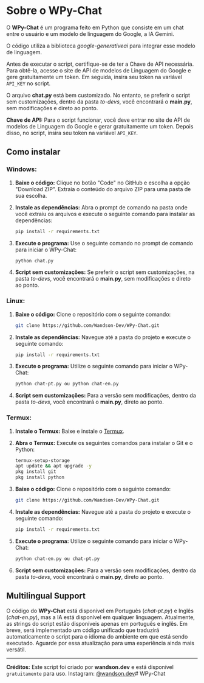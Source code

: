 # Sobre o WPy-Chat

O **WPy-Chat** é um programa feito em Python que consiste em um chat entre o usuário e um modelo de linguagem do Google, a IA Gemini.

O código utiliza a biblioteca *google-generativeai* para integrar esse modelo de linguagem.

Antes de executar o script, certifique-se de ter a Chave de API necessária. Para obtê-la, acesse o site de API de modelos de Linguagem do Google e gere gratuitamente um token. Em seguida, insira seu token na variável `API_KEY` no script.

O arquivo **chat.py** está bem customizado. No entanto, se preferir o script sem customizações, dentro da pasta *to-devs*, você encontrará o **main.py**, sem modificações e direto ao ponto.

**Chave de API:**
Para o script funcionar, você deve entrar no site de API de modelos de Linguagem do Google e gerar gratuitamente um token. Depois disso, no script, insira seu token na variável `API_KEY`.

## Como instalar

### Windows:

1. **Baixe o código:** Clique no botão "Code" no GitHub e escolha a opção "Download ZIP". Extraia o conteúdo do arquivo ZIP para uma pasta de sua escolha.

2. **Instale as dependências:** Abra o prompt de comando na pasta onde você extraiu os arquivos e execute o seguinte comando para instalar as dependências:

    ```bash
    pip install -r requirements.txt
    ```

3. **Execute o programa:** Use o seguinte comando no prompt de comando para iniciar o WPy-Chat:

    ```bash
    python chat.py
    ```

4. **Script sem customizações:** Se preferir o script sem customizações, na pasta *to-devs*, você encontrará o **main.py**, sem modificações e direto ao ponto.

### Linux:

1. **Baixe o código:** Clone o repositório com o seguinte comando:

    ```bash
    git clone https://github.com/Wandson-Dev/WPy-Chat.git
    ```

2. **Instale as dependências:** Navegue até a pasta do projeto e execute o seguinte comando:

    ```bash
    pip install -r requirements.txt
    ```

3. **Execute o programa:** Utilize o seguinte comando para iniciar o WPy-Chat:

    ```bash
    python chat-pt.py ou python chat-en.py
    ```

4. **Script sem customizações:** Para a versão sem modificações, dentro da pasta *to-devs*, você encontrará o **main.py**, direto ao ponto.

### Termux:

1. **Instale o Termux:** Baixe e instale o [Termux](https://play.google.com/store/apps/details?id=com.termux).

2. **Abra o Termux:** Execute os seguintes comandos para instalar o Git e o Python:

    ```bash
    termux-setup-storage
    apt update && apt upgrade -y
    pkg install git
    pkg install python
    ```

3. **Baixe o código:** Clone o repositório com o seguinte comando:

    ```bash
    git clone https://github.com/Wandson-Dev/WPy-Chat.git
    ```

4. **Instale as dependências:** Navegue até a pasta do projeto e execute o seguinte comando:

    ```bash
    pip install -r requirements.txt
    ```

5. **Execute o programa:** Utilize o seguinte comando para iniciar o WPy-Chat:

    ```bash
    python chat-en.py ou chat-pt.py
    ```

6. **Script sem customizações:** Para a versão sem modificações, dentro da pasta *to-devs*, você encontrará o **main.py**, direto ao ponto.

## Multilingual Support

O código do **WPy-Chat** está disponível em Português (*chat-pt.py*) e Inglês (*chat-en.py*), mas a IA está disponível em qualquer linguagem. Atualmente, as strings do script estão disponíveis apenas em português e inglês. Em breve, será implementado um código unificado que traduzirá automaticamente o script para o idioma do ambiente em que está sendo executado. Aguarde por essa atualização para uma experiência ainda mais versátil.

---

**Créditos:**
Este script foi criado por **wandson.dev** e está disponível `gratuitamente` para uso.
Instagram: [@wandson.dev](https://www.instagram.com/wandson.dev/)# WPy-Chat
